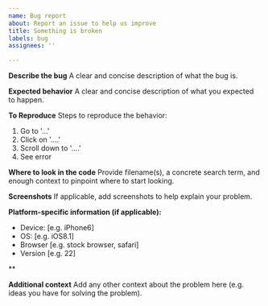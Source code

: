 ```yaml
---
name: Bug report
about: Report an issue to help us improve
title: Something is broken
labels: bug
assignees: ''

---
```


**Describe the bug**
A clear and concise description of what the bug is.

**Expected behavior**
A clear and concise description of what you expected to happen.

**To Reproduce**
Steps to reproduce the behavior:
1. Go to '...'
2. Click on '....'
3. Scroll down to '....'
4. See error

**Where to look in the code**
Provide filename(s), a concrete search term, and enough context to pinpoint where to start looking.

**Screenshots**
If applicable, add screenshots to help explain your problem.

**Platform-specific information (if applicable):**
 - Device: [e.g. iPhone6]
 - OS: [e.g. iOS8.1]
 - Browser [e.g. stock browser, safari]
 - Version [e.g. 22]

**

**Additional context**
Add any other context about the problem here (e.g. ideas you have for solving the problem).
